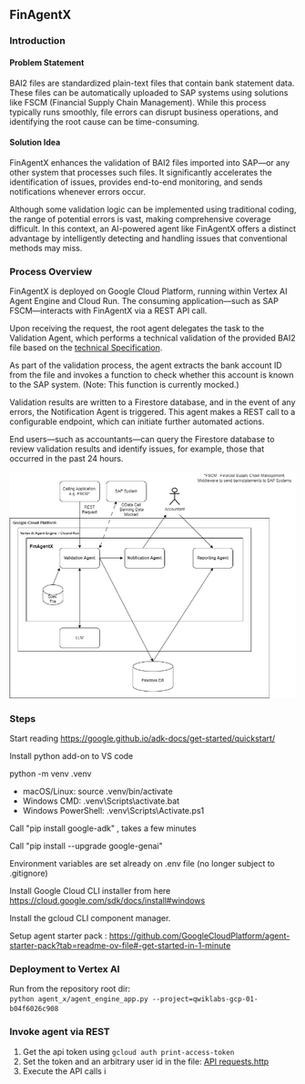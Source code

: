 ## FinAgentX

### Introduction

#### Problem Statement
BAI2 files are standardized plain-text files that contain bank statement data. These files can be automatically uploaded to SAP systems using solutions like FSCM (Financial Supply Chain Management). While this process typically runs smoothly, file errors can disrupt business operations, and identifying the root cause can be time-consuming.

#### Solution Idea
FinAgentX enhances the validation of BAI2 files imported into SAP—or any other system that processes such files. It significantly accelerates the identification of issues, provides end-to-end monitoring, and sends notifications whenever errors occur.

Although some validation logic can be implemented using traditional coding, the range of potential errors is vast, making comprehensive coverage difficult. In this context, an AI-powered agent like FinAgentX offers a distinct advantage by intelligently detecting and handling issues that conventional methods may miss.

### Process Overview
FinAgentX is deployed on Google Cloud Platform, running within Vertex AI Agent Engine and Cloud Run. The consuming application—such as SAP FSCM—interacts with FinAgentX via a REST API call.

Upon receiving the request, the root agent delegates the task to the Validation Agent, which performs a technical validation of the provided BAI2 file based on the [technical Specification](agent_x/resources/cash_management_2005.pdf).

As part of the validation process, the agent extracts the bank account ID from the file and invokes a function to check whether this account is known to the SAP system. (Note: This function is currently mocked.)

Validation results are written to a Firestore database, and in the event of any errors, the Notification Agent is triggered. This agent makes a REST call to a configurable endpoint, which can initiate further automated actions.

End users—such as accountants—can query the Firestore database to review validation results and identify issues, for example, those that occurred in the past 24 hours.
 
![Process Overview](Files/BlockDiagram_vertex.png "Block Diagram")






### Steps

Start reading
https://google.github.io/adk-docs/get-started/quickstart/

Install python add-on to VS code

python -m venv .venv
- macOS/Linux: source .venv/bin/activate
- Windows CMD: .venv\Scripts\activate.bat
- Windows PowerShell: .venv\Scripts\Activate.ps1


Call "pip install google-adk" , takes a few minutes

Call "pip install --upgrade google-genai"

Environment variables are set already on .env file (no longer subject to .gitignore)

Install Google Cloud CLI installer from here https://cloud.google.com/sdk/docs/install#windows 

Install the gcloud CLI component manager.

Setup agent starter pack : https://github.com/GoogleCloudPlatform/agent-starter-pack?tab=readme-ov-file#-get-started-in-1-minute

### Deployment to Vertex AI

Run from the repository root dir: </br>
```python agent_x/agent_engine_app.py --project=qwiklabs-gcp-01-b04f6026c908```

### Invoke agent via REST

1. Get the api token using `gcloud auth print-access-token`
2. Set the token and an arbitrary user id in the file: [API requests.http](./API%20requests.http#L1-2)
3. Execute the API calls i 